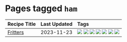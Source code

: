 # Pages tagged `ham`

|Recipe Title|Last Updated|Tags
|:---|:---|:---|
|[Fritters](../recipes/fritters.md)|2023-11-23|[![](https://img.shields.io/badge/tag-chicken-c6d429)](../tags/chicken.md) [![](https://img.shields.io/badge/tag-family-f6b493)](../tags/family.md) [![](https://img.shields.io/badge/tag-fried-b7439e)](../tags/fried.md) [![](https://img.shields.io/badge/tag-ham-062ab)](../tags/ham.md) [![](https://img.shields.io/badge/tag-lamb-517a72)](../tags/lamb.md) [![](https://img.shields.io/badge/tag-leftovers-e5c1d4)](../tags/leftovers.md) [![](https://img.shields.io/badge/tag-vegetables-10cdd6)](../tags/vegetables.md)|